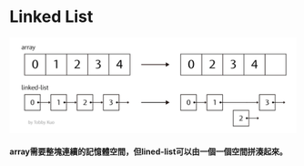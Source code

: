 # Linked List
![](/image/螢幕截圖%202019-10-18%2014.15.51.png)
#### array需要整塊連續的記憶體空間，但lined-list可以由一個一個空間拼湊起來。
